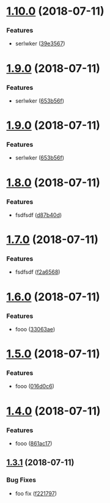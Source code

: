 # [1.10.0](https://github.com/ekazakov/greeter/compare/v1.9.0...v1.10.0) (2018-07-11)


### Features

* serlwker ([39e3567](https://github.com/ekazakov/greeter/commit/39e3567))

# [1.9.0](https://github.com/ekazakov/greeter/compare/v1.8.0...v1.9.0) (2018-07-11)


### Features

* serlwker ([653b56f](https://github.com/ekazakov/greeter/commit/653b56f))

# [1.9.0](https://github.com/ekazakov/greeter/compare/v1.8.0...v1.9.0) (2018-07-11)


### Features

* serlwker ([653b56f](https://github.com/ekazakov/greeter/commit/653b56f))

# [1.8.0](https://github.com/ekazakov/greeter/compare/v1.7.0...v1.8.0) (2018-07-11)


### Features

* fsdfsdf ([d87b40d](https://github.com/ekazakov/greeter/commit/d87b40d))

# [1.7.0](https://github.com/ekazakov/greeter/compare/v1.6.0...v1.7.0) (2018-07-11)


### Features

* fsdfsdf ([f2a6568](https://github.com/ekazakov/greeter/commit/f2a6568))

# [1.6.0](https://github.com/ekazakov/greeter/compare/v1.5.0...v1.6.0) (2018-07-11)


### Features

* fooo ([33063ae](https://github.com/ekazakov/greeter/commit/33063ae))

# [1.5.0](https://github.com/ekazakov/greeter/compare/v1.4.0...v1.5.0) (2018-07-11)


### Features

* fooo ([016d0c6](https://github.com/ekazakov/greeter/commit/016d0c6))

# [1.4.0](https://github.com/ekazakov/greeter/compare/v1.3.1...v1.4.0) (2018-07-11)


### Features

* fooo ([861ac17](https://github.com/ekazakov/greeter/commit/861ac17))

## [1.3.1](https://github.com/ekazakov/greeter/compare/v1.3.0...v1.3.1) (2018-07-11)


### Bug Fixes

* foo fix ([f221797](https://github.com/ekazakov/greeter/commit/f221797))
